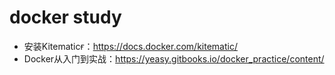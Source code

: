 # docker study

- 安装Kitematicғ：https://docs.docker.com/kitematic/ 
- Docker从入门到实战：https://yeasy.gitbooks.io/docker_practice/content/
